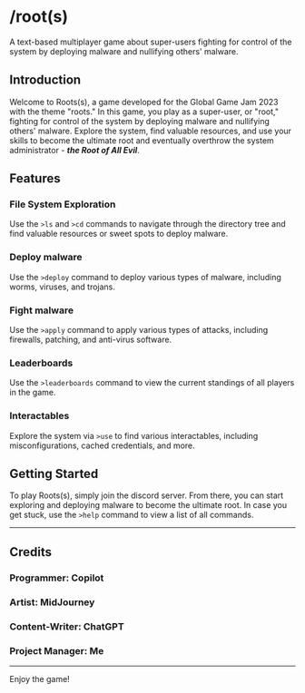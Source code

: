 # /root(s) 

A text-based multiplayer game about super-users fighting for control of the system by deploying malware and nullifying others' malware.
## Introduction
Welcome to Roots(s), a game developed for the Global Game Jam 2023 with the theme "roots." In this game, you play as a super-user, or "root," fighting for control of the system by deploying malware and nullifying others' malware. Explore the system, find valuable resources, and use your skills to become the ultimate root and eventually overthrow the system administrator - **_the Root of All Evil_**.

## Features
### File System Exploration
Use the `>ls` and `>cd` commands to navigate through the directory tree and find valuable resources or sweet spots to deploy malware.

### Deploy malware
Use the `>deploy` command to deploy various types of malware, including worms, viruses, and trojans.

### Fight malware
Use the `>apply` command to apply various types of attacks, including firewalls, patching, and anti-virus software.

### Leaderboards
Use the `>leaderboards` command to view the current standings of all players in the game.

### Interactables
Explore the system via `>use` to find various interactables, including misconfigurations, cached credentials, and more.

## Getting Started
To play Roots(s), simply join the discord server. From there, you can start exploring and deploying malware to become the ultimate root. In case you get stuck, use the `>help` command to view a list of all commands.

--- 

## Credits

### Programmer: Copilot

### Artist: MidJourney

### Content-Writer: ChatGPT

### Project Manager: Me

---

Enjoy the game!